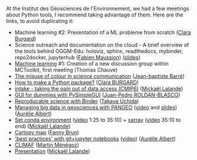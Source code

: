 At the Institut des Géosciences de l'Environnement, we had a few meetings about Python tools, I recommend taking advantage of them.
Here are the links, to avoid duplicating it:

- Machine learning #2: Presentation of a ML probleme from scratch ([Clara Burgard](https://claraburgard.weebly.com/))
- Science outreach and documentation on the cloud - A brief overview of the tools behind OGGM-Edu: holoviz, sphinx, readthedocs, mybinder, repo2docker, jupyterhub ([Fabien Maussion](https://fabienmaussion.info/)) ([slides](https://github.com/mickaellalande/MC-Toolkit/blob/master/slides/OGGM-Edu%20tools.pdf))
- [Machine learning](Machine-Learning) #1: Creation of a new discussion group within MCToolkit, first meeting (Thomas Chauve)
- [The misuse of colour in science communication](ColourUse) ([Jean-baptiste Barré](http://pp.ige-grenoble.fr/pageperso/barrej/))
- [How to make a Python package?](Python_Package) ([Clara BURGARD](https://claraburgard.weebly.com/))
- [intake - taking the pain out of data access (CMIP6)](intake) ([Mickaël Lalande](https://mickaellalande.github.io/))
- [GUI for dummies with PySimpleGUI](PySimpleGUI) ([Juan-Pedro ROLDAN-BLASCO](http://pp.ige-grenoble.fr/pageperso/roldanbj/))
- [Reproducable science with Binder](binder) ([Takaya Uchida](https://roxyboy.github.io/))
- [Managing big data in geosciences with PANGEO](Managing-big-data-in-geasciences-with-PANGEO/readme.md) ([video](https://www.youtube.com/watch?v=tkaqetLSVFo) and [slides](Managing-big-data-in-geasciences-with-PANGEO/mctoolkit-pangeo.pdf)) ([Aurélie Albert](http://pp.ige-grenoble.fr/annuaire/annuaire-osug-ige/albert.htm))
- [Set conda environment](conda_environment_xarray_xesmf_proplot) ([video](https://www.youtube.com/watch?v=Gb0smIc1VpM) 1:25 to 35:10) + [xarray](https://github.com/mickaellalande/MC-Toolkit/tree/master/conda_environment_xarray_xesmf_proplot/xarray) ([video](https://www.youtube.com/watch?v=Gb0smIc1VpM) 35:10 to end) ([Mickaël Lalande](https://mickaellalande.github.io/))
- [Cartopy map](cartopy) ([Fanny Brun](http://pp.ige-grenoble.fr/annuaire/annuaire-osug-ige/brun.htm))
- ['best practices' with git+jupyter notebooks](Best-practices-notebooks-conda-git/README.md) ([video](https://www.youtube.com/watch?v=NFj-qJ5r4iI&feature=youtu.be)) ([Aurélie Albert](http://pp.ige-grenoble.fr/annuaire/annuaire-osug-ige/albert.htm))
- [CLIMAF](CLIMAF_martin) ([Martin Ménégoz](http://martinmenegoz.neowordpress.fr/))
- [Presentation](Presentation) ([Mickaël Lalande](https://mickaellalande.github.io/))
